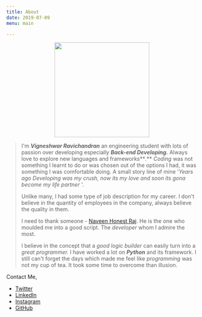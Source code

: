```yaml
---
title: About
date: 2019-07-09
menu: main

---
```

<p align="center">
<img width="250" height="250" src="https://lh3.googleusercontent.com/DBsqhDXuV1vHZ0wOQsc_GW2iwX1VbUd-2G7uciUQRxIXfAxgpyruC0U0UPm_ZeowsIDtZQ65lcAt">
</p>

> I'm **_Vigneshwar Ravichandran_** an engineering student with lots of passion over developing especially **_Back-end Developing._** Always love to explore new languages and frameworks**_._** _Coding_ was not something I learnt to do or was chosen out of the options I had, it was something I was comfortable doing. A small story line of mine '_Years ago Developing was my crush, now its my love and soon its gona become my life partner_ '. 
>
> Unlike many, I had some type of job description for my career. I don't believe in the quantity of employees in the company, always believe the quality in them.
>
> I need to thank someone - [Naveen Honest Raj](https://naveenhonestraj.in/). He is the one who moulded me into a good script. The _developer_ whom I admire the most.
>
> I believe in the concept that a _good logic builder_ can easily turn into a _great_ _programmer._ I have worked a lot on **_Python_** and its framework. I still can't forget the days which made me feel like _programming_ was not my cup of tea. It took some time to overcome than illusion. 

Contact Me,

* [Twitter](https://twitter.com/vigneshwar1998)
* [LinkedIn](https://www.linkedin.com/in/vigneshwarravichandran/)
* [Instagram](https://www.instagram.com/vigneshwarravichandran/)
* [GitHub](https://github.com/VigneshwarRavichandran)

